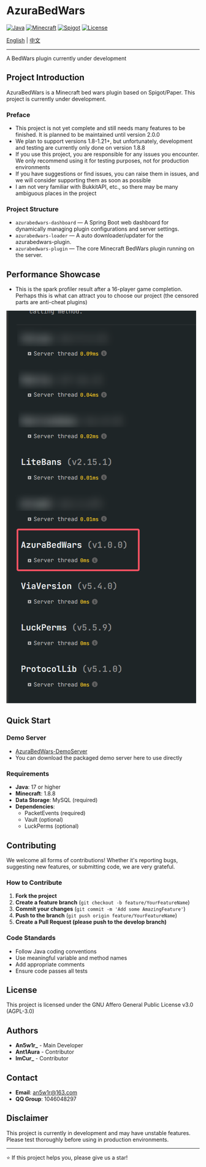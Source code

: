# AzuraBedWars

[![Java](https://img.shields.io/badge/Java-17+-orange.svg)](https://www.oracle.com/java/)
[![Minecraft](https://img.shields.io/badge/Minecraft-1.8+-green.svg)](https://www.minecraft.net/)
[![Spigot](https://img.shields.io/badge/Spigot-API-blue.svg)](https://www.spigotmc.org/)
[![License](https://img.shields.io/badge/License-AGPL--3.0-blue.svg)](https://www.gnu.org/licenses/agpl-3.0)

[English](README.md) | [中文](README_CN.md)

---

A BedWars plugin currently under development

## Project Introduction

AzuraBedWars is a Minecraft bed wars plugin based on Spigot/Paper. This project is currently under development.

### Preface

- This project is not yet complete and still needs many features to be finished. It is planned to be maintained until
  version 2.0.0
- We plan to support versions 1.8-1.21+, but unfortunately, development and testing are currently only done on version
  1.8.8
- If you use this project, you are responsible for any issues you encounter. We only recommend using it for testing
  purposes, not for production environments
- If you have suggestions or find issues, you can raise them in issues, and we will consider supporting them as soon as
  possible
- I am not very familiar with BukkitAPI, etc., so there may be many ambiguous places in the project

### Project Structure

- `azurabedwars-dashboard` — A Spring Boot web dashboard for dynamically managing plugin configurations and server
  settings.
- `azurabedwars-loader` — A auto downloader/updater for the azurabedwars-plugin.
- `azurabedwars-plugin` — The core Minecraft BedWars plugin running on the server.

## Performance Showcase

- This is the spark profiler result after a 16-player game completion. Perhaps this is what can attract you to choose
  our project (the censored parts are anti-cheat plugins)

![Performance Test Results](image/spark.png)

## Quick Start

### Demo Server

- [AzuraBedWars-DemoServer](https://github.com/MindsMaster/AzuraBedWars-DemoServer)
- You can download the packaged demo server here to use directly

### Requirements

- **Java**: 17 or higher
- **Minecraft**: 1.8.8
- **Data Storage**: MySQL (required)
- **Dependencies**:
  - PacketEvents (required)
  - Vault (optional)
  - LuckPerms (optional)

## Contributing

We welcome all forms of contributions! Whether it's reporting bugs, suggesting new features, or submitting code, we are
very grateful.

### How to Contribute

1. **Fork the project**
2. **Create a feature branch** (`git checkout -b feature/YourFeatureName`)
3. **Commit your changes** (`git commit -m 'Add some AmazingFeature'`)
4. **Push to the branch** (`git push origin feature/YourFeatureName`)
5. **Create a Pull Request (please push to the develop branch)**

### Code Standards

- Follow Java coding conventions
- Use meaningful variable and method names
- Add appropriate comments
- Ensure code passes all tests

## License

This project is licensed under the GNU Affero General Public License v3.0 (AGPL-3.0)

## Authors

- **An5w1r_** - Main Developer
- **Ant1Aura** - Contributor
- **ImCur_** - Contributor

## Contact

- **Email**: an5w1r@163.com
- **QQ Group**: 1046048297

## Disclaimer

This project is currently in development and may have unstable features. Please test thoroughly before using in
production environments.

---

⭐ If this project helps you, please give us a star! 
